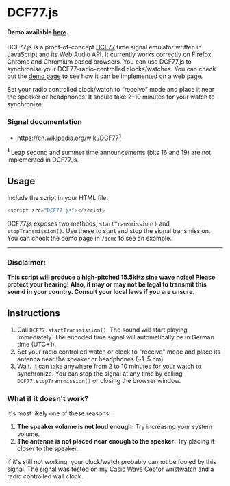 # DCF77.js

#### Demo available [here](https://sumire-io.github.io/DCF77.js/).

DCF77.js is a proof-of-concept [DCF77](https://en.wikipedia.org/wiki/DCF77) time signal emulator written in JavaScript and its Web Audio API. It currently works correctly on Firefox, Chrome and Chromium based browsers. You can use DCF77.js to synchronise your DCF77-radio-controlled clocks/watches. You can check out the [demo page](https://sumire-io.github.io/DCF77.js/) to see how it can be implemented on a web page.

Set your radio controlled clock/watch to “receive” mode and place it near the speaker or headphones. It should take 2–10 minutes for your watch to synchronize.

### Signal documentation
* [https://en.wikipedia.org/wiki/DCF77<sup>__1__</sup>](https://en.wikipedia.org/wiki/DCF77)

<sup>__1__</sup> Leap second and summer time announcements (bits 16 and 19) are not implemented in DCF77.js.

## Usage
Include the script in your HTML file.

```js
<script src="DCF77.js"></script>
```

DCF77.js exposes two methods, `startTransmission()` and `stopTransmission()`. Use these to start and stop the signal transmission. You can check the demo page in `/demo` to see an example.

***

### Disclaimer:
__This script will produce a high-pitched 15.5kHz sine wave noise! Please protect your hearing! Also, it may or may not be legal to transmit this sound in your country. Consult your local laws if you are unsure.__

## Instructions

1. Call `DCF77.startTransmission()`. The sound will start playing immediately. The encoded time signal will automatically be in German time (UTC+1).
2. Set your radio controlled watch or clock to "receive" mode and place its antenna near the speaker or headphones (~1–5 cm)
3. Wait. It can take anywhere from 2 to 10 minutes for your watch to synchronize. You can stop the signal at any time by calling `DCF77.stopTransmission()` or closing the browser window.

### What if it doesn't work?
It's most likely one of these reasons:

1. __The speaker volume is not loud enough:__ Try increasing your system volume.
2. __The antenna is not placed near enough to the speaker:__ Try placing it closer to the speaker.

If it's still not working, your clock/watch probably cannot be fooled by this signal. The signal was tested on my Casio Wave Ceptor wristwatch and a radio controlled wall clock.